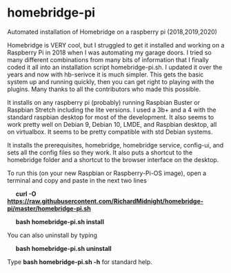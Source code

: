# homebridge-pi
Automated installation of Homebridge on a raspberry pi  (2018,2019,2020)

Homebridge is VERY cool, but I struggled to get it installed and working on a Raspberry Pi in 2018 when I was automating my garage doors. I tried so many different combinations from many bits of information that I finally coded it all into an installation script homebridge-pi.sh.  I updated it over the years and now with hb-serivce it is much simpler.  This gets the basic system up and running quickly, then you can get right to playing with the plugins.  Many thanks to all the contributors who made this possible.

It installs on any raspberry pi (probably) running Raspbian Buster or Raspbian Stretch including the lite versions. I used a 3b+ and a 4 with the standard raspbian desktop for most of the development.  It also seems to work pretty well on Debian 9, Debian 10, LMDE, and Raspbian desktop, all on virtualbox.  It seems to be pretty compatible with std Debian systems.

It installs the prerequisites, homebridge, homebridge service, config-ui, and sets all the config files so they work.  It also puts a shortcut to the homebridge folder and a shortcut to the browser interface on the desktop.


To run this (on your new Raspbian or Raspberry-Pi-OS image), open a terminal and copy and paste in the next two lines

   &nbsp;&nbsp;&nbsp;&nbsp;&nbsp;**curl -O https://raw.githubusercontent.com/RichardMidnight/homebridge-pi/master/homebridge-pi.sh**
   
   &nbsp;&nbsp;&nbsp;&nbsp;&nbsp;**bash homebridge-pi.sh install**
   
   
You can also uninstall by typing

   &nbsp;&nbsp;&nbsp;&nbsp;&nbsp;**bash homebridge-pi.sh uninstall**
   
Type **bash homebridge-pi.sh -h**  for standard help.   
